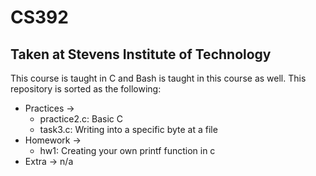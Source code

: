 # CS392
## Taken at Stevens Institute of Technology
This course is taught in C and Bash is taught in this course as well. This repository is sorted as the following:
- Practices -> 
  - practice2.c: Basic C
  - task3.c: Writing into a specific byte at a file
- Homework ->
  - hw1: Creating your own printf function in c
- Extra -> n/a

